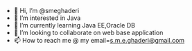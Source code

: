 - 👋 Hi, I’m @smeghaderi
- 👀 I’m interested in Java 
- 🌱 I’m currently learning Java EE,Oracle DB
- 💞️ I’m looking to collaborate on web base application 
- 📫 How to reach me @ my email=s.m.e.ghaderi@gmail.com
<!---
smeghaderi/smeghaderi is a ✨ special ✨ repository because its `README.md` (this file) appears on your GitHub profile.
You can click the Preview link to take a look at your changes.
--->
